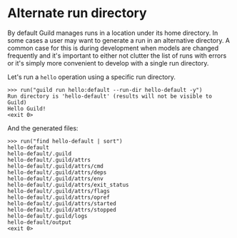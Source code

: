 # Alternate run directory

By default Guild manages runs in a location under its home
directory. In some cases a user may want to generate a run in an
alternative directory. A common case for this is during development
when models are changed frequently and it's important to either not
clutter the list of runs with errors or it's simply more convenient to
develop with a single run directory.

Let's run a `hello` operation using a specific run directory.

    >>> run("guild run hello:default --run-dir hello-default -y")
    Run directory is 'hello-default' (results will not be visible to Guild)
    Hello Guild!
    <exit 0>

And the generated files:

    >>> run("find hello-default | sort")
    hello-default
    hello-default/.guild
    hello-default/.guild/attrs
    hello-default/.guild/attrs/cmd
    hello-default/.guild/attrs/deps
    hello-default/.guild/attrs/env
    hello-default/.guild/attrs/exit_status
    hello-default/.guild/attrs/flags
    hello-default/.guild/attrs/opref
    hello-default/.guild/attrs/started
    hello-default/.guild/attrs/stopped
    hello-default/.guild/logs
    hello-default/output
    <exit 0>
